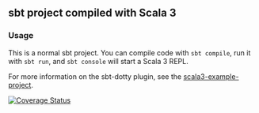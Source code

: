 ## sbt project compiled with Scala 3

### Usage

This is a normal sbt project. You can compile code with `sbt compile`, run it with `sbt run`, and `sbt console` will start a Scala 3 REPL.

For more information on the sbt-dotty plugin, see the
[scala3-example-project](https://github.com/scala/scala3-example-project/blob/main/README.md).


[![Coverage Status](https://coveralls.io/repos/github/Ciiilas/monopoly/badge.svg?branch=main)](https://coveralls.io/github/Ciiilas/monopoly?branch=main)